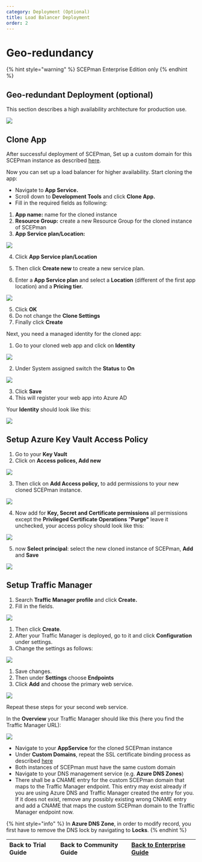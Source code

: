 ```yaml
---
category: Deployment (Optional)
title: Load Balancer Deployment
order: 2
---
```


# Geo-redundancy

{% hint style="warning" %}
SCEPman Enterprise Edition only
{% endhint %}

## Geo-redundant Deployment \(optional\)

This section describes a high availability architecture for production use.

![](../../.gitbook/assets/scepman_loadbalancer1%20%287%29%20%287%29%20%287%29%20%285%29.png)

## Clone App

After successful deployment of SCEPman, Set up a custom domain for this SCEPman instance as described [here](custom-domain.md).

Now you can set up a load balancer for higher availability. Start cloning the app:

* Navigate to **App Service.** 
* Scroll down to **Development Tools** and click **Clone App.** 
* Fill in the required fields as following:

1. **App name:** name for the cloned instance
2. **Resource Group:** create a new Resource Group for the cloned instance of SCEPman
3. **App Service plan/Location:** 

![](../../.gitbook/assets/2021-07-07-10_22_28-scepman02testservicename-microsoft-azure-and-3-more-pages-c4a8-ehamed-micr.png)

4. Click **App Service plan/Location**

1. Then click **Create new** to create a new service plan.
2. Enter a **App Service plan** and select a **Location** \(different of the first app location\) and a **Pricing tier.**

![](../../.gitbook/assets/scepman_cloneapp3%20%287%29%20%287%29%20%287%29.png)

5. Click **OK**  
6. Do not change the **Clone Settings**  
7. Finally click **Create**

Next, you need a managed identity for the cloned app:  
  
1. Go to your cloned web app and click on **Identity**

![](../../.gitbook/assets/scepman_identity1%20%282%29%20%282%29%20%282%29%20%282%29%20%282%29%20%282%29%20%282%29%20%282%29%20%282%29%20%282%29%20%282%29%20%282%29%20%282%29%20%282%29%20%282%29%20%282%29%20%281%29%20%284%29.png)

2. Under System assigned switch the **Status** to **On**

![](../../.gitbook/assets/scepman_identity2%20%282%29%20%282%29%20%282%29%20%282%29%20%282%29%20%282%29%20%282%29%20%282%29%20%282%29%20%282%29%20%282%29%20%282%29%20%282%29%20%282%29%20%282%29%20%283%29%20%281%29%20%286%29.png)

3. Click **Save**  
4. This will register your web app into Azure AD

Your **Identity** should look like this:

![](../../.gitbook/assets/scepman_identity3%20%282%29%20%282%29%20%282%29%20%282%29%20%282%29%20%282%29%20%282%29%20%282%29%20%282%29%20%282%29%20%282%29%20%282%29%20%282%29%20%282%29%20%282%29%20%284%29%20%286%29.png)

## Setup Azure Key Vault Access Policy

1. Go to your **Key Vault**  
2. Click on **Access polices, Add new**

![](../../.gitbook/assets/scepman_keyvault1%20%287%29%20%287%29%20%287%29%20%285%29.png)

3. Then click on **Add Access policy,** to add permissions to your new cloned SCEPman instance.

![](../../.gitbook/assets/2021-07-09-15_57_46-gkscep02-keyvault-microsoft-azure-and-4-more-pages-c4a8-ehamed-microsoft-.png)

4. Now add for **Key, Secret and Certificate permissions** all permissions except the **Privileged Certificate Operations** "**Purge"** leave it unchecked, your access policy should look like this:

![](../../.gitbook/assets/scepman_keyvault3%20%287%29%20%287%29%20%287%29%20%284%29.png)

5. now **Select principal**: select the new cloned instance of SCEPman, **Add** and **Save**

![](../../.gitbook/assets/scepman_keyvault2%20%287%29%20%287%29%20%287%29%20%283%29.png)

## Setup Traffic Manager

1. Search **Traffic Manager profile** and click **Create.** 
2. Fill in the fields.

![](../../.gitbook/assets/scepman_trafficmanager1%20%282%29%20%282%29%20%282%29%20%282%29%20%282%29%20%282%29%20%282%29%20%282%29%20%282%29%20%282%29%20%282%29%20%282%29%20%282%29%20%282%29%20%282%29%20%286%29%20%287%29%20%285%29.png)

1. Then click **Create**.
2. After your Traffic Manager is deployed, go to it and click **Configuration** under settings.
3. Change the settings as follows:

![](../../.gitbook/assets/scepman_trafficmanager2%20%282%29%20%282%29%20%282%29%20%282%29%20%282%29%20%282%29%20%282%29%20%282%29%20%282%29%20%282%29%20%282%29%20%282%29%20%282%29%20%282%29%20%282%29%20%286%29%20%287%29%20%286%29%20%282%29.png)

1. Save changes.
2. Then under **Settings** choose **Endpoints**
3. Click **Add** and choose the primary web service.

![](../../.gitbook/assets/scepman_trafficmanager3.png)

Repeat these steps for your second web service.

In the **Overview** your Traffic Manager should like this \(here you find the Traffic Manager URL\):

![](../../.gitbook/assets/scepman_trafficmanager4%20%286%29.png)

* Navigate to your **AppService** for the cloned SCEPman instance
* Under **Custom Domains**, repeat the SSL certificate binding process as described [here](https://docs.scepman.com/scepman-configuration/optional/custom-domain#SSL-Binding)
* Both instances of SCEPman must have the same custom domain
* Navigate to your DNS management service \(e.g. **Azure DNS Zones**\)
* There shall be a CNAME entry for the custom SCEPman domain that maps to the Traffic Manager endpoint. This entry may exist already if you are using Azure DNS and Traffic Manager created the entry for you. If it does not exist, remove any possibly existing wrong CNAME entry and add a CNAME that maps the custom SCEPman domain to the Traffic Manager endpoint now.

{% hint style="info" %}
In **Azure DNS Zone**, in order to modify record, you first have to remove the DNS lock by navigating to **Locks**.
{% endhint %}

| Back to Trial Guide | Back to Community Guide | ​[Back to Enterprise Guide​](../../scepman-deployment/enterprise-guide.md#step-10-configure-geo-redundancy-optional) |
| :--- | :--- | :--- |


